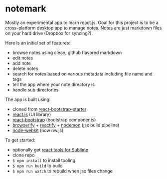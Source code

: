 notemark
=========

Mostly an experimental app to learn react.js.  Goal for this project is to be a cross-platform desktop app to manage notes.  Notes are just markdown files on your hard drive (Dropbox for syncing?).  

Here is an initial set of features:

- browse notes using clean, github flavored markdown
- edit notes
- add note
- delete notes
- search for notes based on various metadata including file name and tags
- tell the app where your note directory is
- handle sub directories

The app is built using:

- cloned from [react-bootstrap-starter](https://github.com/jritsema/react-bootstrap-starter)
- [react.js](http://facebook.github.io/react/) (UI library)
- [react-bootstrap](http://react-bootstrap.github.io) (bootstrap components)
- [browserify](http://browserify.org) + [reactify](https://github.com/andreypopp/reactify) + [nodemon](http://nodemon.io) (jsx build pipeline)
- [node-webkit](http://nwjs.io) (now nw.js)

To get started:

- optionally get [react tools for Sublime](https://github.com/reactjs/sublime-react)
- clone repo
- `$ npm install` to install tooling
- `$ npm run build` to build
- `$ npm run watch` to rebuild when jsx files change 
